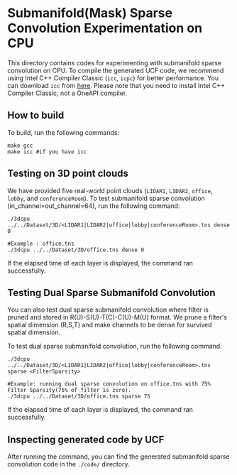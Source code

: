 # Submanifold(Mask) Sparse Convolution Experimentation on CPU
This directory contains codes for experimenting with submanifold sparse convolution on CPU. 
To compile the generated UCF code, we recommend using Intel C++ Compiler Classic (`icc`, `icpc`) for better performance. You can download `icc` from [here](https://www.intel.com/content/www/us/en/developer/tools/oneapi/dpc-compiler.html#gs.fyw7ne). Please note that you need to install Intel C++ Compiler Classic, not a OneAPI compiler. 


## How to build 
To build, run the following commands:

    make gcc 
    make icc #if you have icc
    
## Testing on 3D point clouds
We have provided five real-world point clouds (`LIDAR1`, `LIDAR2`, `office`, `lobby`, and `conferenceRoom`).
To test submanifold sparse convolution (in_channel=out_channel=64), run the following command:

    ./3dcpu ../../Dataset/3D/<LIDAR1|LIDAR2|office|lobby|conferenceRoom>.tns dense 0

    #Example : office.tns
    ./3dcpu ../../Dataset/3D/office.tns dense 0
        
If the elapsed time of each layer is displayed, the command ran successfully.


## Testing Dual Sparse Submanifold Convolution
You can also test dual sparse submanifold convolution where filter is pruned and stored in R(U)-S(U)-T(C)-C(U)-M(U) format. We prune a filter's spatial dimension (R,S,T) and make channels to be dense for survived spatial dimension. 

To test dual sparse submanifold convolution, run the following command:

    ./3dcpu ../../Dataset/3D/<LIDAR1|LIDAR2|office|lobby|conferenceRoom>.tns sparse <FilterSparsity>

    #Example: running dual sparse convolution on office.tns with 75% Filter Sparsity(75% of filter is zero).
    ./3dcpu ../../Dataset/3D/office.tns sparse 75
 
If the elapsed time of each layer is displayed, the command ran successfully.

## Inspecting generated code by UCF
After running the command, you can find the generated submanifold sparse convolution code in the `./code/` directory.
